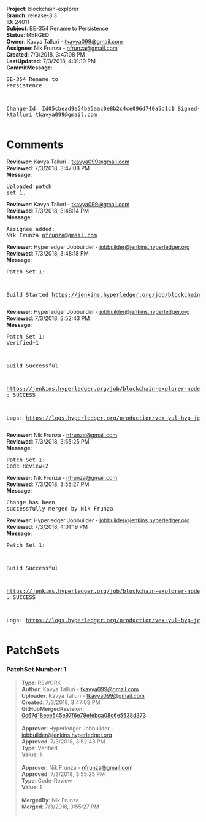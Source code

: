 <strong>Project</strong>: blockchain-explorer<br><strong>Branch</strong>: release-3.3<br><strong>ID</strong>: 24011<br><strong>Subject</strong>: BE-354 Rename to Persistence<br><strong>Status</strong>: MERGED<br><strong>Owner</strong>: Kavya Talluri - tkavya099@gmail.com<br><strong>Assignee</strong>: Nik Frunza - nfrunza@gmail.com<br><strong>Created</strong>: 7/3/2018, 3:47:08 PM<br><strong>LastUpdated</strong>: 7/3/2018, 4:01:19 PM<br><strong>CommitMessage</strong>:<br><pre>BE-354 Rename to Persistence

Change-Id: Id05cbead9e54ba5aac0e8b2c4ce096d740a5d1c1
Signed-off-by: ktalluri <tkavya099@gmail.com>
</pre><h1>Comments</h1><strong>Reviewer</strong>: Kavya Talluri - tkavya099@gmail.com<br><strong>Reviewed</strong>: 7/3/2018, 3:47:08 PM<br><strong>Message</strong>: <pre>Uploaded patch set 1.</pre><strong>Reviewer</strong>: Kavya Talluri - tkavya099@gmail.com<br><strong>Reviewed</strong>: 7/3/2018, 3:48:14 PM<br><strong>Message</strong>: <pre>Assignee added: Nik Frunza <nfrunza@gmail.com></pre><strong>Reviewer</strong>: Hyperledger Jobbuilder - jobbuilder@jenkins.hyperledger.org<br><strong>Reviewed</strong>: 7/3/2018, 3:48:18 PM<br><strong>Message</strong>: <pre>Patch Set 1:

Build Started https://jenkins.hyperledger.org/job/blockchain-explorer-node6-verify-x86_64/256/</pre><strong>Reviewer</strong>: Hyperledger Jobbuilder - jobbuilder@jenkins.hyperledger.org<br><strong>Reviewed</strong>: 7/3/2018, 3:52:43 PM<br><strong>Message</strong>: <pre>Patch Set 1: Verified+1

Build Successful 

https://jenkins.hyperledger.org/job/blockchain-explorer-node6-verify-x86_64/256/ : SUCCESS

Logs: https://logs.hyperledger.org/production/vex-yul-hyp-jenkins-3/blockchain-explorer-node6-verify-x86_64/256</pre><strong>Reviewer</strong>: Nik Frunza - nfrunza@gmail.com<br><strong>Reviewed</strong>: 7/3/2018, 3:55:25 PM<br><strong>Message</strong>: <pre>Patch Set 1: Code-Review+2</pre><strong>Reviewer</strong>: Nik Frunza - nfrunza@gmail.com<br><strong>Reviewed</strong>: 7/3/2018, 3:55:27 PM<br><strong>Message</strong>: <pre>Change has been successfully merged by Nik Frunza</pre><strong>Reviewer</strong>: Hyperledger Jobbuilder - jobbuilder@jenkins.hyperledger.org<br><strong>Reviewed</strong>: 7/3/2018, 4:01:19 PM<br><strong>Message</strong>: <pre>Patch Set 1:

Build Successful 

https://jenkins.hyperledger.org/job/blockchain-explorer-node6-merge-x86_64/137/ : SUCCESS

Logs: https://logs.hyperledger.org/production/vex-yul-hyp-jenkins-3/blockchain-explorer-node6-merge-x86_64/137</pre><h1>PatchSets</h1><h3>PatchSet Number: 1</h3><blockquote><strong>Type</strong>: REWORK<br><strong>Author</strong>: Kavya Talluri - tkavya099@gmail.com<br><strong>Uploader</strong>: Kavya Talluri - tkavya099@gmail.com<br><strong>Created</strong>: 7/3/2018, 3:47:08 PM<br><strong>GitHubMergedRevision</strong>: [0c67d18eee545e97f6e79efebca08c6e5538d373](https://github.com/hyperledger/blockchain-explorer/commit/0c67d18eee545e97f6e79efebca08c6e5538d373)<br><br><strong>Approver</strong>: Hyperledger Jobbuilder - jobbuilder@jenkins.hyperledger.org<br><strong>Approved</strong>: 7/3/2018, 3:52:43 PM<br><strong>Type</strong>: Verified<br><strong>Value</strong>: 1<br><br><strong>Approver</strong>: Nik Frunza - nfrunza@gmail.com<br><strong>Approved</strong>: 7/3/2018, 3:55:25 PM<br><strong>Type</strong>: Code-Review<br><strong>Value</strong>: 1<br><br><strong>MergedBy</strong>: Nik Frunza<br><strong>Merged</strong>: 7/3/2018, 3:55:27 PM<br><br></blockquote>